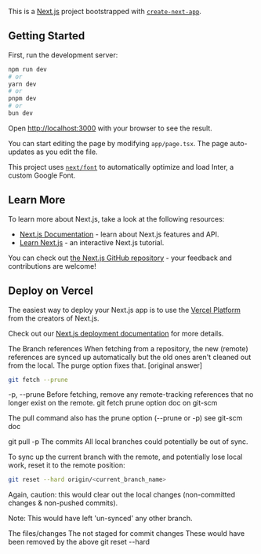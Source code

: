 This is a [Next.js](https://nextjs.org/) project bootstrapped with [`create-next-app`](https://github.com/vercel/next.js/tree/canary/packages/create-next-app).

## Getting Started

First, run the development server:

```bash
npm run dev
# or
yarn dev
# or
pnpm dev
# or
bun dev
```

Open [http://localhost:3000](http://localhost:3000) with your browser to see the result.

You can start editing the page by modifying `app/page.tsx`. The page auto-updates as you edit the file.

This project uses [`next/font`](https://nextjs.org/docs/basic-features/font-optimization) to automatically optimize and load Inter, a custom Google Font.

## Learn More

To learn more about Next.js, take a look at the following resources:

- [Next.js Documentation](https://nextjs.org/docs) - learn about Next.js features and API.
- [Learn Next.js](https://nextjs.org/learn) - an interactive Next.js tutorial.

You can check out [the Next.js GitHub repository](https://github.com/vercel/next.js/) - your feedback and contributions are welcome!

## Deploy on Vercel

The easiest way to deploy your Next.js app is to use the [Vercel Platform](https://vercel.com/new?utm_medium=default-template&filter=next.js&utm_source=create-next-app&utm_campaign=create-next-app-readme) from the creators of Next.js.

Check out our [Next.js deployment documentation](https://nextjs.org/docs/deployment) for more details.


The Branch references
When fetching from a repository, the new (remote) references are synced up automatically but the old ones aren't cleaned out from the local. The purge option fixes that. [original answer]

```bash
git fetch --prune
```
-p, --prune
Before fetching, remove any remote-tracking references that no longer exist on the remote. git fetch prune option doc on git-scm

The pull command also has the prune option (--prune or -p) see git-scm doc

git pull -p
The commits
All local branches could potentially be out of sync.

To sync up the current branch with the remote, and potentially lose local work, reset it to the remote position:
```bash
git reset --hard origin/<current_branch_name>
```
Again, caution: this would clear out the local changes (non-committed changes & non-pushed commits).

Note: This would have left 'un-synced' any other branch.

The files/changes
The not staged for commit changes
These would have been removed by the above git reset --hard
